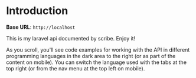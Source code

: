 # Introduction



<aside>
    <strong>Base URL</strong>: <code>http://localhost</code>
</aside>

This is my laravel api documented by scribe. Enjoy it!

<aside>As you scroll, you'll see code examples for working with the API in different programming languages in the dark area to the right (or as part of the content on mobile).
You can switch the language used with the tabs at the top right (or from the nav menu at the top left on mobile).</aside>

